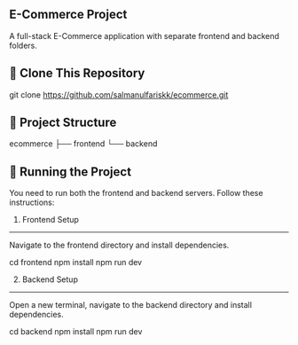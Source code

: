 E-Commerce Project
--------------------------

A full-stack E-Commerce application with separate frontend and backend folders.


🔗 Clone This Repository
----------------------------
git clone https://github.com/salmanulfariskk/ecommerce.git


📂 Project Structure
-----------------------
ecommerce
├── frontend
└── backend


🚀 Running the Project
----------------------------
You need to run both the frontend and backend servers. Follow these instructions:

1. Frontend Setup
----------------------
Navigate to the frontend directory and install dependencies.

cd frontend
npm install
npm run dev

2. Backend Setup
--------------------
Open a new terminal, navigate to the backend directory and install dependencies.

cd backend
npm install
npm run dev






